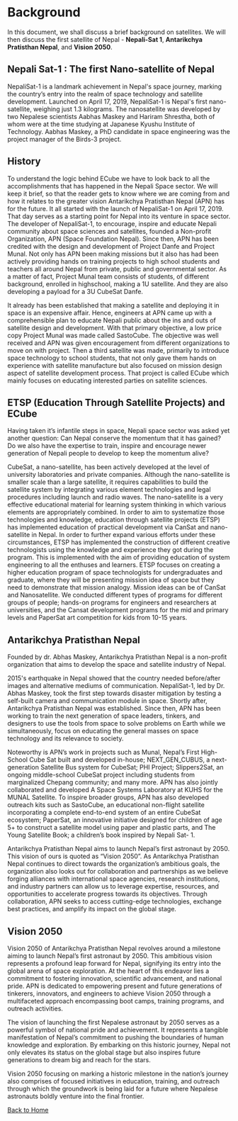 # Background
In this document, we shall discuss a brief background on satellites. We will then discuss the first satellite of Nepal - **Nepali-Sat 1**, **Antarikchya Pratisthan Nepal**, and **Vision 2050**. 


## Nepali Sat-1 : The first Nano-satellite of Nepal
NepaliSat-1 is a landmark achievement in Nepal's space journey, marking the country’s entry into the realm of space technology and satellite development. Launched on April 17, 2019,  NepaliSat-1 is Nepal's first nano-satellite, weighing just 1.3 kilograms. The nanosatellite was developed by two Nepalese scientists Aabhas Maskey and Hariram Shrestha, both of whom were at the time studying at Japanese Kyushu Institute of Technology. Aabhas Maskey, a PhD candidate in space engineering was the project manager of the Birds-3 project.

## History

To understand the logic behind ECube we have to look back to all the accomplishments that has happened in the Nepali Space sector. We will keep it brief, so that the reader gets to know where we are coming from and how it relates to the greater vision Antarikchya Pratisthan Nepal (APN) has for the future. It all started with the launch of NepaliSat-1 on April 17, 2019. That day serves as a starting point for Nepal into its venture in space sector. The developer of NepaliSat-1, to encourage, inspire and educate Nepali community about space sciences and satellites, founded a Non-profit Organization, APN (Space Foundation Nepal). Since then, APN has been credited with the design and development of Project Danfe and Project Munal. Not only has APN been making missions but it also has had been actively providing hands on training projects to high school students and teachers all around Nepal from private, public and governmental sector. As a matter of fact, Project Munal team consists of students, of different background, enrolled in highschool, making a 1U satellite. And they are also developing a payload for a 3U CubeSat Danfe.

It already has been established that making a satellite and deploying it in space is an expensive affair. Hence, engineers at APN came up with a comprehensible plan to educate Nepali public about the ins and outs of satellite design and development. With that primary objective, a low price copy Project Munal was made called SastoCube. The objective was well received and APN was given encouragement from different organizations to move on with project. Then a third satellite was made, primarily to introduce space technology to school students, that not only gave them hands on experience with satellite manufacture but also focused on mission design aspect of satellite development process. That project is called ECube which mainly focuses on educating interested parties on satellite sciences.

## ETSP (Education Through Satellite Projects) and ECube

Having taken it’s infantile steps in space, Nepali space sector was asked yet another question: Can Nepal conserve the momentum that it has gained? Do we also have the expertise to train, inspire and encourage newer generation of Nepali people to develop to keep the momentum alive?

CubeSat, a nano-satellite, has been actively developed at the level of university laboratories and private companies. Although the nano-satellite is smaller scale than a large satellite, it requires capabilities to build the satellite system by integrating various element technologies and legal procedures including launch and radio waves. The nano-satellite is a very effective educational material for learning system thinking in which various elements are appropriately combined. In order to aim to systematize those technologies and knowledge, education through satellite projects (ETSP) has implemented education of practical development via CanSat and nano-satellite in Nepal. In order to further expand various efforts under these circumstances, ETSP has implemented the construction of different creative technologists using the knowledge and experience they got during the program. This is implemented with the aim of providing education of system engineering to all the enthuses and learners. ETSP focuses on creating a higher education program of space technologists for undergraduates and graduate, where they will be presenting mission idea of space but they need to demonstrate that mission analogy. Mission ideas can be of CanSat and Nanosatellite. We conducted different types of programs for different groups of people; hands-on programs for engineers and researchers at universities, and the Cansat development programs for the mid and primary levels and PaperSat art competition for kids from 10-15 years.


## Antarikchya Pratisthan Nepal
Founded by dr. Abhas Maskey, Antarikchya Pratisthan Nepal is a non-profit organization that aims to develop the space and satellite industry of Nepal.

2015's earthquake in Nepal showed that the country needed before/after images and alternative mediums of communication. NepaliSat-1, led by Dr. Abhas Maskey, took the first step towards disaster mitigation by testing a self-built camera and communication module in space. Shortly after, Antarikchya Pratisthan Nepal was established. Since then, APN has been working to train the next generation of space leaders, tinkers, and designers to use the tools from space to solve problems on Earth while we simultaneously, focus on educating the general masses on space technology and its relevance to society.

Noteworthy is APN’s work in projects such as Munal, Nepal’s First High-School Cube Sat built and developed in-house; NEXT_GEN_CUBUS, a next-generation Satellite Bus system for CubeSat; PHI Project; Slippers2Sat, an ongoing middle-school CubeSat project including students from marginalized Chepang community; and many more. APN has also jointly collaborated and developed A Space Systems Laboratory at KUHS for the MUNAL Satellite. To inspire broader groups, APN has also developed outreach kits such as SastoCube, an educational non-flight satellite incorporating a complete end-to-end system of an entire CubeSat ecosystem; PaperSat, an innovative initiative designed for children of age 5+ to construct a satellite model using paper and plastic parts, and The Young Satellite Book; a children’s book inspired by Nepali Sat- 1.

Antarikchya Pratisthan Nepal aims to launch Nepal’s first astronaut by 2050. This vision of ours is quoted as “Vision 2050”. As Antarikchya Pratisthan Nepal continues to direct towards the organization’s ambitious goals, the organization also looks out for collaboration and partnerships as we believe forging alliances with international space agencies, research institutions, and industry partners can allow us to leverage expertise, resources, and opportunities to accelerate progress towards its objectives. Through collaboration, APN seeks to access cutting-edge technologies, exchange best practices, and amplify its impact on the global stage.


## Vision 2050

Vision 2050 of Antarikchya Pratisthan Nepal revolves around a milestone aiming to launch Nepal’s first astronaut by 2050. This ambitious vision represents a profound leap forward for Nepal, signifying its entry into the global arena of space exploration. At the heart of this endeavor lies a commitment to fostering innovation, scientific advancement, and national pride. APN is dedicated to empowering present and future generations of tinkerers, innovators, and engineers to achieve Vision 2050 through a multifaceted approach encompassing boot camps, training programs, and outreach activities.

The vision of launching the first Nepalese astronaut by 2050 serves as a powerful symbol of national pride and achievement. It represents a tangible manifestation of Nepal’s commitment to pushing the boundaries of human knowledge and exploration. By embarking on this historic journey, Nepal not only elevates its status on the global stage but also inspires future generations to dream big and reach for the stars. 

Vision 2050 focusing on marking a historic milestone in the nation’s journey also comprises of focused initiatives in education, training, and outreach through which the groundwork is being laid for a future where Nepalese astronauts boldly venture into the final frontier. 

[Back to Home](../../index.md)
